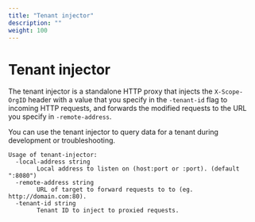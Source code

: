 ```yaml
---
title: "Tenant injector"
description: ""
weight: 100
---
```


# Tenant injector

The tenant injector is a standalone HTTP proxy that injects the `X-Scope-OrgID` header with a value that you specify in the `-tenant-id` flag to incoming HTTP requests, and forwards the modified requests to the URL you specify in `-remote-address`.

You can use the tenant injector to query data for a tenant during development or troubleshooting.

```
Usage of tenant-injector:
  -local-address string
    	Local address to listen on (host:port or :port). (default ":8080")
  -remote-address string
    	URL of target to forward requests to to (eg. http://domain.com:80).
  -tenant-id string
    	Tenant ID to inject to proxied requests.
```

